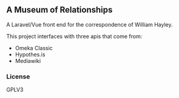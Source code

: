 ## A Museum of Relationships

A Laravel/Vue front end for the correspondence of William Hayley.

This project interfaces with three apis that come from:

* Omeka Classic
* Hypothes.is
* Mediawiki

### License

GPLV3
